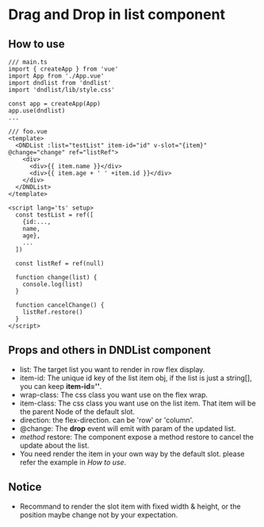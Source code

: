 # Drag and Drop in list component

## How to use
```
/// main.ts
import { createApp } from 'vue'
import App from './App.vue'
import dndlist from 'dndlist'
import 'dndlist/lib/style.css'

const app = createApp(App)
app.use(dndlist)
...
```

```
/// foo.vue
<template>
  <DNDList :list="testList" item-id="id" v-slot="{item}" @change="change" ref="listRef">
    <div>
      <div>{{ item.name }}</div>
      <div>{{ item.age + ' ' +item.id }}</div>
    </div>
  </DNDList>
</template>

<script lang='ts' setup>
  const testList = ref([
    {id:...,
    name,
    age},
    ...
  ])

  const listRef = ref(null)

  function change(list) {
    console.log(list)
  }

  function cancelChange() {
    listRef.restore()
  }
</script>
```

## Props and others in DNDList component
* list: The target list you want to render in row flex display.
* item-id: The unique id key of the list item obj, if the list is just a string[], you can keep **item-id=''**.
* wrap-class: The css class you want use on the flex wrap.
* item-class: The css class you want use on the list item. That item will be the parent Node of the default slot.
* direction: the flex-direction. can be 'row' or 'column'.
* @change: The **drop** event will emit with param of the updated list.
* *method* restore: The component expose a method restore to cancel the update about the list.
* You need render the item in your own way by the default slot. please refer the example in *How to use*.

## Notice
* Recommand to render the slot item with fixed width & height, or the position maybe change not by your expectation.